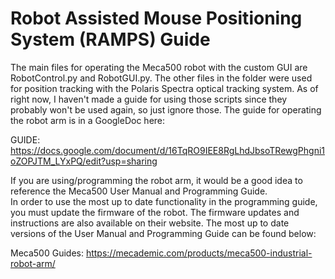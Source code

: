 # Robot Assisted Mouse Positioning System (RAMPS) Guide
The main files for operating the Meca500 robot with the custom GUI are RobotControl.py and RobotGUI.py. The other files in the folder were used for position tracking with 
the Polaris Spectra optical tracking system. As of right now, I haven't made a guide for using those scripts since they probably won't be used again, so just ignore those. 
The guide for operating the robot arm is in a GoogleDoc here:

GUIDE: https://docs.google.com/document/d/16TqRO9IEE8RgLhdJbsoTRewgPhgni1oZOPJTM_LYxPQ/edit?usp=sharing

If you are using/programming the robot arm, it would be a good idea to reference the Meca500 User Manual and Programming Guide.  
In order to use the most up to date functionality in the programming guide, you must update the firmware of the robot. The firmware updates and instructions are also available on their website.
The most up to date versions of the User Manual and Programming Guide can be found below:

Meca500 Guides: https://mecademic.com/products/meca500-industrial-robot-arm/
